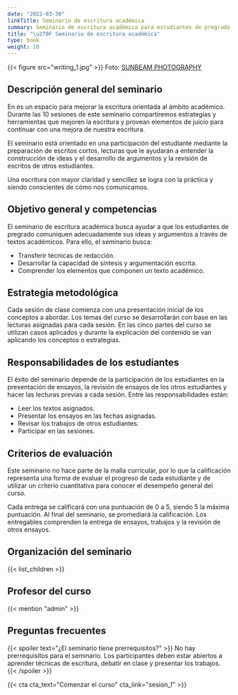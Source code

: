 ```yaml
---
date: "2022-03-30"
linkTitle: Seminario de escritura académica
summary: Seminario de escritura académica para estudiantes de pregrado.
title: "\u270F Seminario de escritura académica"
type: book
weight: 10
---
```


{{< figure src="writing_1.jpg" >}}
Foto: [SUNBEAM PHOTOGRAPHY](https://unsplash.com/@sstoppo)

## Descripción general del seminario

En es un espacio para mejorar la escritura orientada al ámbito académico. Durante las 10 sesiones de este seminario compartiremos estrategias y herramientas que mejoren la escritura y provean elementos de juicio para continuar con una mejora de nuestra escritura.

El seminario está orientado en una participación del estudiante mediante la preparación de escritos cortos, lecturas que le ayudarán a entender la construcción de ideas y el desarrollo de argumentos y la revisión de escritos de otros estudiantes.

Una escritura con mayor claridad y sencillez se logra con la práctica y siendo conscientes de cómo nos comunicamos.

## Objetivo general y competencias

El seminario de escritura académica busca ayudar a que los estudiantes de pregrado comuniquen adecuadamente sus ideas y argumentos a través de textos académicos. Para ello, el seminario busca:
- Transferir técnicas de redacción.
- Desarrollar la capacidad de síntesis y argumentación escrita.
- Comprender los elementos que componen un texto académico.

## Estrategia metodológica

Cada sesión de clase comienza con una presentación inicial de los conceptos a abordar. Los temas del curso se desarrollarán con base en las lecturas asignadas para cada sesión. En las cinco partes del curso se utilizan casos aplicados y durante la explicación del contenido se van aplicando los conceptos o estrategias.

## Responsabilidades de los estudiantes

El éxito del seminario depende de la participación de los estudiantes en la presentación de ensayos, la revisión de ensayos de los otros estudiantes y hacer las lecturas previas a cada sesión. Entre las responsabilidades están:
- Leer los textos asignados.
-	Presentar los ensayos en las fechas asignadas.
-	Revisar los trabajos de otros estudiantes.
-	Participar en las sesiones.

## Criterios de evaluación

Este seminario no hace parte de la malla curricular, por lo que la calificación representa una forma de evaluar el progreso de cada estudiante y de utilizar un criterio cuantitativa para conocer el desempeño general del curso.

Cada entrega se calificará con una puntuación de 0 a 5, siendo 5 la máxima puntuación. Al final del seminario, se promediará la calificación. Los entregables comprenden la entrega de ensayos, trabajos y la revisión de otros ensayos.


## Organización del seminario

{{< list_children >}}

## Profesor del curso

{{< mention "admin" >}}

## Preguntas frecuentes

{{< spoiler text="¿El seminario tiene prerrequisitos?" >}}
No hay prerrequisitos para el seminario. Los participantes deben estar abiertos a aprender técnicas de escritura, debatir en clase y presentar los trabajos.
{{< /spoiler >}}

{{< cta cta_text="Comenzar el curso" cta_link="sesion_1" >}}
